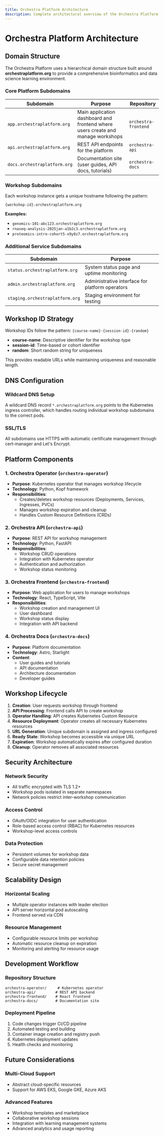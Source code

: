 ```yaml
---
title: Orchestra Platform Architecture
description: Complete architectural overview of the Orchestra Platform domain structure and components
---
```


# Orchestra Platform Architecture

## Domain Structure

The Orchestra Platform uses a hierarchical domain structure built around **orchestraplatform.org** to provide a comprehensive bioinformatics and data science learning environment.

### Core Platform Subdomains

| Subdomain | Purpose | Repository |
|-----------|---------|------------|
| `app.orchestraplatform.org` | Main application dashboard and frontend where users create and manage workshops | `orchestra-frontend` |
| `api.orchestraplatform.org` | REST API endpoints for the platform | `orchestra-api` |
| `docs.orchestraplatform.org` | Documentation site (user guides, API docs, tutorials) | `orchestra-docs` |

### Workshop Subdomains

Each workshop instance gets a unique hostname following the pattern:

```
{workshop-id}.orchestraplatform.org
```

**Examples:**
- `genomics-101-abc123.orchestraplatform.org`
- `rnaseq-analysis-2025jan-a1b2c3.orchestraplatform.org`
- `proteomics-intro-cohort5-x9y8z7.orchestraplatform.org`

### Additional Service Subdomains

| Subdomain | Purpose |
|-----------|---------|
| `status.orchestraplatform.org` | System status page and uptime monitoring |
| `admin.orchestraplatform.org` | Administrative interface for platform operators |
| `staging.orchestraplatform.org` | Staging environment for testing |

## Workshop ID Strategy

Workshop IDs follow the pattern: `{course-name}-{session-id}-{random}`

- **course-name**: Descriptive identifier for the workshop type
- **session-id**: Time-based or cohort identifier
- **random**: Short random string for uniqueness

This provides readable URLs while maintaining uniqueness and reasonable length.

## DNS Configuration

### Wildcard DNS Setup

A wildcard DNS record `*.orchestraplatform.org` points to the Kubernetes ingress controller, which handles routing individual workshop subdomains to the correct pods.

### SSL/TLS

All subdomains use HTTPS with automatic certificate management through cert-manager and Let's Encrypt.

## Platform Components

### 1. Orchestra Operator (`orchestra-operator`)

- **Purpose**: Kubernetes operator that manages workshop lifecycle
- **Technology**: Python, Kopf framework
- **Responsibilities**:
  - Creates/deletes workshop resources (Deployments, Services, Ingresses, PVCs)
  - Manages workshop expiration and cleanup
  - Handles Custom Resource Definitions (CRDs)

### 2. Orchestra API (`orchestra-api`)

- **Purpose**: REST API for workshop management
- **Technology**: Python, FastAPI
- **Responsibilities**:
  - Workshop CRUD operations
  - Integration with Kubernetes operator
  - Authentication and authorization
  - Workshop status monitoring

### 3. Orchestra Frontend (`orchestra-frontend`)

- **Purpose**: Web application for users to manage workshops
- **Technology**: React, TypeScript, Vite
- **Responsibilities**:
  - Workshop creation and management UI
  - User dashboard
  - Workshop status display
  - Integration with API backend

### 4. Orchestra Docs (`orchestra-docs`)

- **Purpose**: Platform documentation
- **Technology**: Astro, Starlight
- **Content**:
  - User guides and tutorials
  - API documentation
  - Architecture documentation
  - Developer guides

## Workshop Lifecycle

1. **Creation**: User requests workshop through frontend
2. **API Processing**: Frontend calls API to create workshop
3. **Operator Handling**: API creates Kubernetes Custom Resource
4. **Resource Deployment**: Operator creates all necessary Kubernetes resources
5. **URL Generation**: Unique subdomain is assigned and ingress configured
6. **Ready State**: Workshop becomes accessible via unique URL
7. **Expiration**: Workshop automatically expires after configured duration
8. **Cleanup**: Operator removes all associated resources

## Security Architecture

### Network Security
- All traffic encrypted with TLS 1.2+
- Workshop pods isolated in separate namespaces
- Network policies restrict inter-workshop communication

### Access Control
- OAuth/OIDC integration for user authentication
- Role-based access control (RBAC) for Kubernetes resources
- Workshop-level access controls

### Data Protection
- Persistent volumes for workshop data
- Configurable data retention policies
- Secure secret management

## Scalability Design

### Horizontal Scaling
- Multiple operator instances with leader election
- API server horizontal pod autoscaling
- Frontend served via CDN

### Resource Management
- Configurable resource limits per workshop
- Automatic resource cleanup on expiration
- Monitoring and alerting for resource usage

## Development Workflow

### Repository Structure
```
orchestra-operator/     # Kubernetes operator
orchestra-api/         # REST API backend  
orchestra-frontend/    # React frontend
orchestra-docs/        # Documentation site
```

### Deployment Pipeline
1. Code changes trigger CI/CD pipeline
2. Automated testing and building
3. Container image creation and registry push
4. Kubernetes deployment updates
5. Health checks and monitoring

## Future Considerations

### Multi-Cloud Support
- Abstract cloud-specific resources
- Support for AWS EKS, Google GKE, Azure AKS

### Advanced Features
- Workshop templates and marketplace
- Collaborative workshop sessions
- Integration with learning management systems
- Advanced analytics and usage reporting
